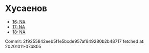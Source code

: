 # Хусаенов
- [16: NA](16.md)
- [17: NA](17.md)
- [18: NA](18.md)

Commit: 2f9255842eeb5f1e5bcde957af649280b2b48717
 fetched at: 20201011-074805

